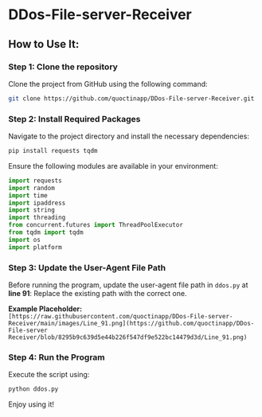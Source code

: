 # DDos-File-server-Receiver

## How to Use It:

### Step 1: Clone the repository
Clone the project from GitHub using the following command:
```bash
git clone https://github.com/quoctinapp/DDos-File-server-Receiver.git
```

### Step 2: Install Required Packages
Navigate to the project directory and install the necessary dependencies:
```bash
pip install requests tqdm
```
Ensure the following modules are available in your environment:
```python
import requests
import random
import time
import ipaddress
import string
import threading
from concurrent.futures import ThreadPoolExecutor
from tqdm import tqdm
import os
import platform
```

### Step 3: Update the User-Agent File Path
Before running the program, update the user-agent file path in `ddos.py` at **line 91**:
Replace the existing path with the correct one.

**Example Placeholder:** `[https://raw.githubusercontent.com/quoctinapp/DDos-File-server-Receiver/main/images/Line_91.png](https://github.com/quoctinapp/DDos-File-server Receiver/blob/8295b9c639d5e44b226f547df9e522bc14479d3d/Line_91.png)`

### Step 4: Run the Program
Execute the script using:
```bash
python ddos.py
```
Enjoy using it!

